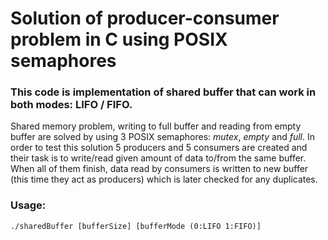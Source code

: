 # Solution of producer-consumer problem in C using POSIX semaphores
### This code is implementation of shared buffer that can work in both modes: LIFO / FIFO.
Shared memory problem, writing to full buffer and reading from empty buffer are solved by using 3 POSIX semaphores: _mutex_, _empty_ and _full_. 
In order to test this solution 5 producers and 5 consumers are created and their task is to write/read given amount of data to/from the same buffer. When all of them finish, data read by consumers is written to new buffer (this time they act as producers) which is later checked for any duplicates. 

### Usage:
```./sharedBuffer [bufferSize] [bufferMode (0:LIFO 1:FIFO)]```
